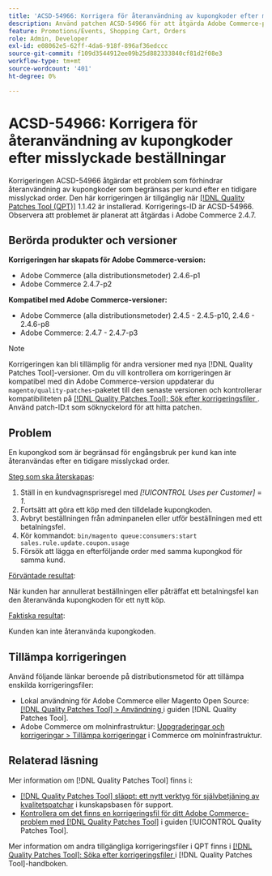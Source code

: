 ```yaml
---
title: 'ACSD-54966: Korrigera för återanvändning av kupongkoder efter misslyckade beställningar'
description: Använd patchen ACSD-54966 för att åtgärda Adobe Commerce-problemet och förhindra återanvändning av kupongkoder som begränsas per kampanj och kundvagn efter en tidigare misslyckad beställning.
feature: Promotions/Events, Shopping Cart, Orders
role: Admin, Developer
exl-id: e08062e5-62ff-4da6-918f-896af36edccc
source-git-commit: f109d3544912ee09b25d882333840cf81d2f08e3
workflow-type: tm+mt
source-wordcount: '401'
ht-degree: 0%

---
```


# ACSD-54966: Korrigera för återanvändning av kupongkoder efter misslyckade beställningar

Korrigeringen ACSD-54966 åtgärdar ett problem som förhindrar återanvändning av kupongkoder som begränsas per kund efter en tidigare misslyckad order. Den här korrigeringen är tillgänglig när [[!DNL Quality Patches Tool (QPT)]](https://experienceleague.adobe.com/en/docs/commerce-knowledge-base/kb/announcements/commerce-announcements/magento-quality-patches-released-new-tool-to-self-serve-quality-patches) 1.1.42 är installerad. Korrigerings-ID är ACSD-54966. Observera att problemet är planerat att åtgärdas i Adobe Commerce 2.4.7.

## Berörda produkter och versioner

**Korrigeringen har skapats för Adobe Commerce-version:**

* Adobe Commerce (alla distributionsmetoder) 2.4.6-p1
* Adobe Commerce 2.4.7-p2

**Kompatibel med Adobe Commerce-versioner:**

* Adobe Commerce (alla distributionsmetoder) 2.4.5 - 2.4.5-p10, 2.4.6 - 2.4.6-p8
* Adobe Commerce: 2.4.7 - 2.4.7-p3

>[!NOTE]
>
>Korrigeringen kan bli tillämplig för andra versioner med nya [!DNL Quality Patches Tool]-versioner. Om du vill kontrollera om korrigeringen är kompatibel med din Adobe Commerce-version uppdaterar du `magento/quality-patches`-paketet till den senaste versionen och kontrollerar kompatibiliteten på [[!DNL Quality Patches Tool]: Sök efter korrigeringsfiler ](https://experienceleague.adobe.com/tools/commerce-quality-patches/index.html). Använd patch-ID:t som söknyckelord för att hitta patchen.

## Problem

En kupongkod som är begränsad för engångsbruk per kund kan inte återanvändas efter en tidigare misslyckad order.

<u>Steg som ska återskapas</u>:

1. Ställ in en kundvagnsprisregel med *[!UICONTROL Uses per Customer]* = *1*.
1. Fortsätt att göra ett köp med den tilldelade kupongkoden.
1. Avbryt beställningen från adminpanelen eller utför beställningen med ett betalningsfel.
1. Kör kommandot: `bin/magento queue:consumers:start sales.rule.update.coupon.usage`
1. Försök att lägga en efterföljande order med samma kupongkod för samma kund.

<u>Förväntade resultat</u>:

När kunden har annullerat beställningen eller påträffat ett betalningsfel kan den återanvända kupongkoden för ett nytt köp.

<u>Faktiska resultat</u>:

Kunden kan inte återanvända kupongkoden.

## Tillämpa korrigeringen

Använd följande länkar beroende på distributionsmetod för att tillämpa enskilda korrigeringsfiler:

* Lokal användning för Adobe Commerce eller Magento Open Source: [[!DNL Quality Patches Tool] > Användning ](/help/tools/quality-patches-tool/usage.md) i guiden [!DNL Quality Patches Tool].
* Adobe Commerce om molninfrastruktur: [Uppgraderingar och korrigeringar > Tillämpa korrigeringar](https://experienceleague.adobe.com/docs/commerce-cloud-service/user-guide/develop/upgrade/apply-patches.html) i Commerce om molninfrastruktur.

## Relaterad läsning

Mer information om [!DNL Quality Patches Tool] finns i:

* [[!DNL Quality Patches Tool] släppt: ett nytt verktyg för självbetjäning av kvalitetspatchar](https://experienceleague.adobe.com/en/docs/commerce-knowledge-base/kb/announcements/commerce-announcements/magento-quality-patches-released-new-tool-to-self-serve-quality-patches) i kunskapsbasen för support.
* [Kontrollera om det finns en korrigeringsfil för ditt Adobe Commerce-problem med  [!DNL Quality Patches Tool]](/help/tools/quality-patches-tool/patches-available-in-qpt/check-patch-for-magento-issue-with-magento-quality-patches.md) i guiden [!UICONTROL Quality Patches Tool].

Mer information om andra tillgängliga korrigeringsfiler i QPT finns i [[!DNL Quality Patches Tool]: Söka efter korrigeringsfiler ](https://experienceleague.adobe.com/tools/commerce-quality-patches/index.html) i [!DNL Quality Patches Tool]-handboken.
